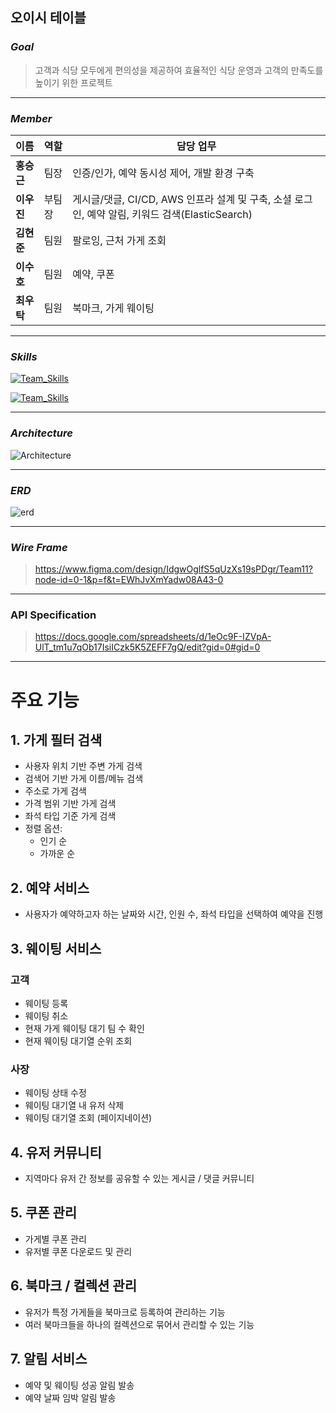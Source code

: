 ## 오이시 테이블

### _Goal_

> 고객과 식당 모두에게 편의성을 제공하여 효율적인 식당 운영과 고객의 만족도를 높이기 위한 프로젝트
---
### _Member_

| **이름**   | **역할**   | **담당 업무**                                                     |
|------------|------------|------------------------------------------------------------------|
| **홍승근** | 팀장       | 인증/인가, 예약 동시성 제어, 개발 환경 구축                      |
| **이우진** | 부팀장     | 게시글/댓글, CI/CD, AWS 인프라 설계 및 구축, 소셜 로그인, 예약 알림, 키워드 검색(ElasticSearch) |
| **김현준** | 팀원       | 팔로잉, 근처 가게 조회                                            |
| **이수호** | 팀원       | 예약, 쿠폰                                                       |
| **최우탁** | 팀원       | 북마크, 가게 웨이팅                                              |

---
### _Skills_
[![Team_Skills](https://skillicons.dev/icons?i=github,githubactions,java,spring,gradle)](https://skillicons.dev)

[![Team_Skills](https://skillicons.dev/icons?i=mysql,redis,rabbitmq,elasticsearch,docker,aws)](https://skillicons.dev)

---
### _Architecture_
![Architecture](https://img1.daumcdn.net/thumb/R1280x0/?scode=mtistory2&fname=https%3A%2F%2Fblog.kakaocdn.net%2Fdn%2FPUs71%2FbtsMLQwSuMX%2F0PlnTzIC8sWfcwnXxakPw0%2Fimg.png)

---
### _ERD_
![erd](https://img1.daumcdn.net/thumb/R1280x0/?scode=mtistory2&fname=https%3A%2F%2Fblog.kakaocdn.net%2Fdn%2FbbWFVX%2FbtsMNgOzWo5%2FLyuk5qnL3XGK9wTDMKW6Yk%2Fimg.png)

---
### _Wire Frame_
> https://www.figma.com/design/IdgwOglfS5qUzXs19sPDgr/Team11?node-id=0-1&p=f&t=EWhJvXmYadw08A43-0

---
### API Specification

> https://docs.google.com/spreadsheets/d/1eOc9F-IZVpA-UlT_tm1u7qOb17IsiICzk5K5ZEFF7gQ/edit?gid=0#gid=0

---
# 주요 기능

## 1. 가게 필터 검색
- 사용자 위치 기반 주변 가게 검색
- 검색어 기반 가게 이름/메뉴 검색
- 주소로 가게 검색
- 가격 범위 기반 가게 검색
- 좌석 타입 기준 가게 검색
- 정렬 옵션:
  - 인기 순
  - 가까운 순

## 2. 예약 서비스
- 사용자가 예약하고자 하는 날짜와 시간, 인원 수, 좌석 타입을 선택하여 예약을 진행

## 3. 웨이팅 서비스
### 고객
- 웨이팅 등록
- 웨이팅 취소
- 현재 가게 웨이팅 대기 팀 수 확인
- 현재 웨이팅 대기열 순위 조회

### 사장
- 웨이팅 상태 수정
- 웨이팅 대기열 내 유저 삭제
- 웨이팅 대기열 조회 (페이지네이션)

## 4. 유저 커뮤니티
- 지역마다 유저 간 정보를 공유할 수 있는 게시글 / 댓글 커뮤니티

## 5. 쿠폰 관리
- 가게별 쿠폰 관리
- 유저별 쿠폰 다운로드 및 관리

## 6. 북마크 / 컬렉션 관리
- 유저가 특정 가게들을 북마크로 등록하여 관리하는 기능
- 여러 북마크들을 하나의 컬렉션으로 묶어서 관리할 수 있는 기능

## 7. 알림 서비스
- 예약 및 웨이팅 성공 알림 발송
- 예약 날짜 임박 알림 발송

